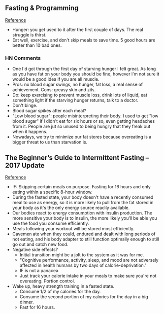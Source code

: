 ## Fasting & Programming
[Reference](https://dzone.com/articles/fasting-programming)

- Hunger: you get used to it after the first couple of days. The real struggle is thirst.
- Eat well, exercise, and don't skip meals to save time. 5 good hours are better than 10 bad ones.

### HN Comments

- One I'd got through the first day of starving hunger I felt great. As long as you have fat on your body you should be fine, however I'm not sure it would be a good idea if you are all muscle.
- Pros: no blood sugar swings, no hunger, fat loss, a real sense of achievement. Cons: greasy skin and zits.
- Do: keep exercising to prevent muscle loss, drink lots of liquid, eat something light if the starving hunger returns, talk to a doctor.
- Don't binge.
- Blood sugar spikes after each meal?
- "Low blood sugar": people misinterpreting their body. I used to get "low blood sugar" if I didn't eat for six hours or so, even getting headaches from it. People are jut so unused to being hungry that they freak out when it happens.
- Nowadays, we try to minimize our fat stores because overeating is a bigger threat to us than starvation is.

## The Beginner’s Guide to Intermittent Fasting – 2017 Update
[Reference](https://www.nerdfitness.com/the-beginners-guide-to-intermittent-fasting-2017-update-v5/)

- IF: Skipping certain meals on purpose. Fasting for 16 hours and only eating within a specific 8-hour window.
- During the fasted state, your body doesn't have a recently consumed meal to use as energy, so it is more likely to pull from the fat stored in your body as it's the only energy source readily available.
- Our bodies react to energy consumption with insulin production. The more sensitive your body is to insulin, the more likely you'll be able you use the food you consume efficiently.
- Meals following your workout will be stored most efficiently.
- Cavemen ate when they could, endured and dealt with long periods of not eating, and his body adapter to still function optimally enough to still go out and catch new food.
- Negative side effects?
  - Initial transition might be a jolt to the system as it was for me.
  - "Cognitive performance, activity, sleep, and mood are not adversely affected in health humans by two days of calorie-deprivation."
  - IF is not a panacea.
  - Just track your calorie intake in your meals to make sure you're not overeating. Portion control.
- Wake up, heavy strength training in a fasted state.
  - Consume 1/2 of my calories for the day.
  - Consume the second portion of my calories for the day in a big dinner.
  - Fast for 16 hours.
